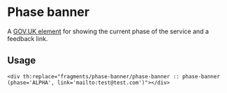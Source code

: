 # Phase banner

A [GOV.UK element](https://govuk-elements.herokuapp.com/alpha-beta-banners/) for showing the current phase of the service and a feedback link.

## Usage

```
<div th:replace="fragments/phase-banner/phase-banner :: phase-banner (phase='ALPHA', link='mailto:test@test.com')"></div>
```
